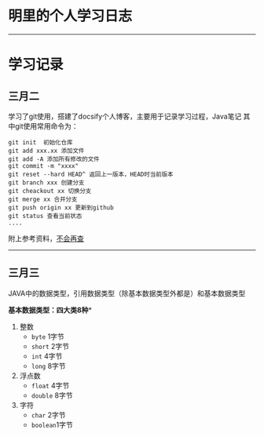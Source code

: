 # 明里的个人学习日志

***
# 学习记录

## 三月二
学习了git使用，搭建了docsify个人博客，主要用于记录学习过程，Java笔记
其中git使用常用命令为：
```
git init  初始化仓库 
git add xxx.xx 添加文件
git add -A 添加所有修改的文件
git commit -m "xxxx"
git reset --hard HEAD^ 返回上一版本，HEAD时当前版本 
git branch xxx 创建分支
git cheackout xx 切换分支
git merge xx 合并分支
git push origin xx 更新到github
git status 查看当前状态
....
```
附上参考资料，[不会再查](https://mp.weixin.qq.com/s/swnwBiuyVmhs5iPqv3H6BQ)

***
## 三月三

JAVA中的数据类型，引用数据类型（除基本数据类型外都是）和基本数据类型

**基本数据类型：四大类8种***
1. 整数
    * `byte`   1字节
    * `short`  2字节
    * `int`    4字节
    * `long`   8字节
2. 浮点数
    * `float`  4字节
    * `double` 8字节
3. 字符
    * `char`   2字节
    * `boolean`1字节

